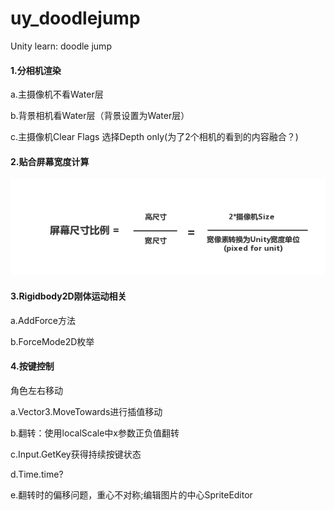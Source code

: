 # uy_doodlejump
Unity learn: doodle jump



#### 1.分相机渲染

a.主摄像机不看Water层

b.背景相机看Water层（背景设置为Water层）

c.主摄像机Clear Flags 选择Depth only(为了2个相机的看到的内容融合？)



#### 2.贴合屏幕宽度计算

![](./README/cameracal.png)



#### 3.Rigidbody2D刚体运动相关

a.AddForce方法

b.ForceMode2D枚举



#### 4.按键控制

角色左右移动

a.Vector3.MoveTowards进行插值移动

b.翻转：使用localScale中x参数正负值翻转

c.Input.GetKey获得持续按键状态

d.Time.time?

e.翻转时的偏移问题，重心不对称;编辑图片的中心SpriteEditor